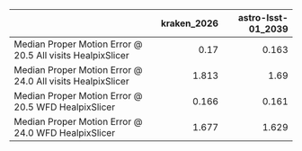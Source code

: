 |                                                            |   kraken_2026 |   astro-lsst-01_2039 |
|:-----------------------------------------------------------|--------------:|---------------------:|
| Median Proper Motion Error @ 20.5 All visits HealpixSlicer |         0.17  |                0.163 |
| Median Proper Motion Error @ 24.0 All visits HealpixSlicer |         1.813 |                1.69  |
| Median Proper Motion Error @ 20.5 WFD HealpixSlicer        |         0.166 |                0.161 |
| Median Proper Motion Error @ 24.0 WFD HealpixSlicer        |         1.677 |                1.629 |
